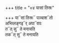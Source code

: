 +++
title = "०४ यासां तिस्रः"

+++
या᳓सां तिस्रः᳓ पञ्चाश᳓तो  
अभिव्लङ्गइ᳓र् अपा᳓वपः  
त᳓त् सु᳓ ते मनायति  
तक᳓त् सु᳓ ते मनायति